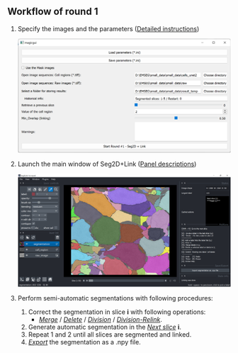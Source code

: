 ## Workflow of round 1

1. Specify the images and the parameters ([Detailed instructions](./parameter_setting.md))
     
    ![set_para](pictures/round1_set_para.png)

2. Launch the main window of Seg2D+Link ([Panel descriptions](./panel_description.md))
   
    ![open_round1](pictures/round1.png)

3. Perform semi-automatic segmentations with following procedures:

      1. Correct the segmentation in slice **i** with following operations:
          - [*Merge*](./merge.md) / [*Delete*](./delete.md) / [*Division*](./divide.md) / [*Division-Relink*](./divide_relink.md).
      2. Generate automatic segmentation in the [*Next slice*](./next.md) **i**.
      3. Repeat 1 and 2 until all slices are segmented and linked.
      4. [*Export*](./export.md) the segmentation as a .npy file.